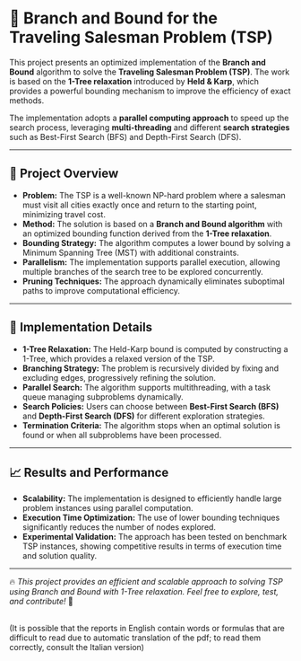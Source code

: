 <h1>🚀 Branch and Bound for the Traveling Salesman Problem (TSP)</h1>

<p>
This project presents an optimized implementation of the <strong>Branch and Bound</strong> algorithm 
to solve the <strong>Traveling Salesman Problem (TSP)</strong>. The work is based on the <strong>1-Tree relaxation</strong> 
introduced by <strong>Held & Karp</strong>, which provides a powerful bounding mechanism to improve the efficiency 
of exact methods.
</p>

<p>
The implementation adopts a <strong>parallel computing approach</strong> to speed up the search process, 
leveraging <strong>multi-threading</strong> and different <strong>search strategies</strong> such as 
Best-First Search (BFS) and Depth-First Search (DFS).
</p>

<hr>

<h2>📄 Project Overview</h2>

<ul>
  <li><strong>Problem:</strong> The TSP is a well-known NP-hard problem where a salesman must visit all cities exactly once and return to the starting point, minimizing travel cost.</li>
  <li><strong>Method:</strong> The solution is based on a <strong>Branch and Bound algorithm</strong> with an optimized bounding function derived from the <strong>1-Tree relaxation</strong>.</li>
  <li><strong>Bounding Strategy:</strong> The algorithm computes a lower bound by solving a Minimum Spanning Tree (MST) with additional constraints.</li>
  <li><strong>Parallelism:</strong> The implementation supports parallel execution, allowing multiple branches of the search tree to be explored concurrently.</li>
  <li><strong>Pruning Techniques:</strong> The approach dynamically eliminates suboptimal paths to improve computational efficiency.</li>
</ul>

<hr>

<h2>🚀 Implementation Details</h2>

<ul>
  <li><strong>1-Tree Relaxation:</strong> The Held-Karp bound is computed by constructing a 1-Tree, which provides a relaxed version of the TSP.</li>
  <li><strong>Branching Strategy:</strong> The problem is recursively divided by fixing and excluding edges, progressively refining the solution.</li>
  <li><strong>Parallel Search:</strong> The algorithm supports multithreading, with a task queue managing subproblems dynamically.</li>
  <li><strong>Search Policies:</strong> Users can choose between <strong>Best-First Search (BFS)</strong> and <strong>Depth-First Search (DFS)</strong> for different exploration strategies.</li>
  <li><strong>Termination Criteria:</strong> The algorithm stops when an optimal solution is found or when all subproblems have been processed.</li>
</ul>

<hr>

<h2>📈 Results and Performance</h2>

<ul>
  <li><strong>Scalability:</strong> The implementation is designed to efficiently handle large problem instances using parallel computation.</li>
  <li><strong>Execution Time Optimization:</strong> The use of lower bounding techniques significantly reduces the number of nodes explored.</li>
  <li><strong>Experimental Validation:</strong> The approach has been tested on benchmark TSP instances, showing competitive results in terms of execution time and solution quality.</li>
</ul>

<hr>

<p>🔥 <em>This project provides an efficient and scalable approach to solving TSP using Branch and Bound with 1-Tree relaxation. 
Feel free to explore, test, and contribute!</em> 🚀</p>

<br>
(It is possible that the reports in English contain words or formulas that are difficult to read due to automatic translation of the pdf; to read them correctly, consult the Italian version)

